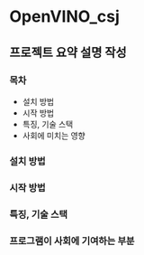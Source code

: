 # OpenVINO_csj
## 프로젝트 요약 설명 작성
### 목차
- 설치 방법
- 시작 방법
- 특징, 기술 스택
- 사회에 미치는 영향
### 설치 방법


### 시작 방법


### 특징, 기술 스택

### 프로그램이 사회에 기여하는 부분
